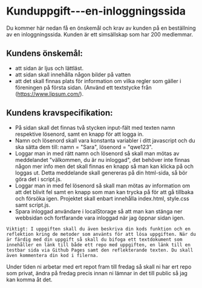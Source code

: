 # Kunduppgift---en-inloggningssida
Du kommer här nedan få en önskemål och krav av kunden på en beställning av en inloggningssida. 
Kunden är ett simsällskap som har 200 medlemmar.
## Kundens önskemål:
- att sidan är ljus och lättläst.
- att sidan skall innehålla någon bilder på vatten
- att det skall finnas plats för information om vilka regler som gäller i föreningen på första sidan. (Använd ett textstycke från (https://www.lipsum.com/).
## Kundens kravspecifikation:
- På sidan skall det finnas två stycken input-fält med texten namn respektive lösenord, samt en knapp för att logga in.
- Namn och lösenord skall vara konstanta variabler i ditt javascript och du ska sätta dem till: namn = "Sara", lösenord = "qwe123".
- Loggar man in med rätt namn och lösenord så skall man mötas av meddelandet "välkommen, du är nu inloggad", det behöver inte finnas någon mer info men det skall finnas en knapp så man kan klicka på och loggas ut. Detta meddelande skall genereras på din html-sida, så bör göra det i script.js.
- Loggar man in med fel lösenord så skall man mötas av information om att det blivit fel samt en knapp som man kan trycka på för att gå tillbaka och försöka igen.
Projektet skall enbart innehålla index.html, style.css samt script.js.
- Spara inloggad användare i localStorage så att man kan stänga ner webbsidan och fortfarande vara inloggad när jag öppnar sidan igen.
 

`Viktigt: I uppgiften skall du även beskriva din kods funktion och en reflektion kring de metoder som använts för att lösa uppgiften.
När du är färdig med din uppgift så skall du bifoga ett textdokument som innehåller en länk till både ett repo med uppgiften, en länk till en testbar sida via Github Pages samt den reflekterande texten. Du skall även kommentera din kod i filerna.`

Under tiden ni arbetar med ert repot fram till fredag så skall ni har ert repo som privat, ändra på fredag precis innan ni lämnar in det till public så jag kan komma åt det.
